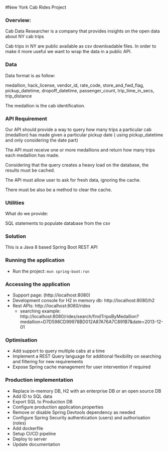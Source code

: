#New York Cab Rides Project

### Overview:
Cab Data Researcher is a company that provides insights on the open data about NY cab trips

 
Cab trips in NY are public available as csv downloadable files. In order to make it more useful we want to wrap the data in a public API.


### Data 
Data format is as follow:

 
medallion, hack_license, vendor_id, rate_code, store_and_fwd_flag, pickup_datetime, dropoff_datetime, passenger_count, trip_time_in_secs, trip_distance

 
The medallion is the cab identification.

### API Requirement 
Our API should provide a way to query how many trips a particular cab (medallion) has made given a particular pickup date ( using pickup_datetime and only considering the date part)
 
The API must receive one or more medallions and return how many trips each medallion has made.

Considering that the query creates a heavy load on the database, the results must be cached.

The API must allow user to ask for fresh data, ignoring the cache.

There must be also be a method to clear the cache.
 
### Utilities 
What do we provide:
	
SQL statements to populate database from the csv

### Solution
This is a Java 8 based Spring Boot REST API

### Running the application
- Run the project: <code>mvn spring-boot:run</code>

### Accessing the application
* Support page: (http://localhost:8080)
* Development console for H2 in memory db: http://localhost:8080/h2
* Rest APIs: http://localhost:8080/rides
  * searching example: http://localhost:8080/rides/search/findTripsByMedallion?medallion=D7D598CD99978BD012A87A76A7C891B7&date=2013-12-01
 

### Optimisation
- Add support to query multiple cabs at a time
- Implement a REST Query language for additional flexibility on searching and filtering for new requirements
- Expose Spring cache management for user intervention if required 

### Production implementation
 - Replace in-memory DB, H2 with an enterprise DB or an open source DB
 - Add ID to SQL data
 - Export SQL to Production DB
 - Configure production application.properties
 - Remove or disable Spring Devtools dependency as needed
 - Configure Spring Security authentication (users) and authorisation (roles)
 - Add dockerfile
 - Setup CI/CD pipeline
 - Deploy to server
 - Update documentation
